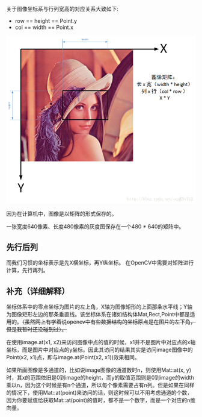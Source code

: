 
关于图像坐标系与行列宽高的对应关系大致如下:
- row == height == Point.y
- col == width  == Point.x

![axis](axis.png "axis")

因为在计算机中，图像是以矩阵的形式保存的。

一张宽度640像素、长度480像素的灰度图保存在一个480 * 640的矩阵中。

## 先行后列

而我们习惯的坐标表示是先X横坐标，再Y纵坐标。
在OpenCV中需要对矩阵进行计算，先行再列。

## 补充（详细解释）

坐标体系中的零点坐标为图片的左上角，X轴为图像矩形的上面那条水平线；Y轴为图像矩形左边的那条垂直线。该坐标体系在诸如结构体Mat,Rect,Point中都是适用的。~~（虽然网上有学着说opencv中有些数据结构的坐标原点是在图片的左下角，但是我暂时还没碰到过）。~~

在使用image.at(x1, x2)来访问图像中点的值的时候，x1并不是图片中对应点的x轴坐标，而是图片中对应点的y坐标。因此其访问的结果其实是访问image图像中的Point(x2, x1)点，即与image.at(Point(x2, x1))效果相同。

如果所画图像是多通道的，比如说image图像的通道数时n，则使用Mat::at(x, y)时，其x的范围依旧是0到image的height，而y的取值范围则是0到image的width乘以n，因为这个时候是有n个通道，所以每个像素需要占有n列。但是如果在同样的情况下，使用Mat::at(point)来访问的话，则这时候可以不用考虑通道的个数，因为你要赋值给获取Mat::at(point)的值时，都不是一个数字，而是一个对应的n维向量。